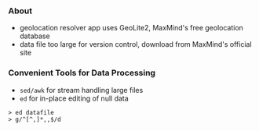 ### About
- geolocation resolver app uses GeoLite2, MaxMind's free geolocation database
- data file too large for version control, download from MaxMind's official site

### Convenient Tools for Data Processing
- `sed/awk` for stream handling large files
- `ed` for in-place editing of null data

```
> ed datafile
> g/^[^,]*,,$/d
```